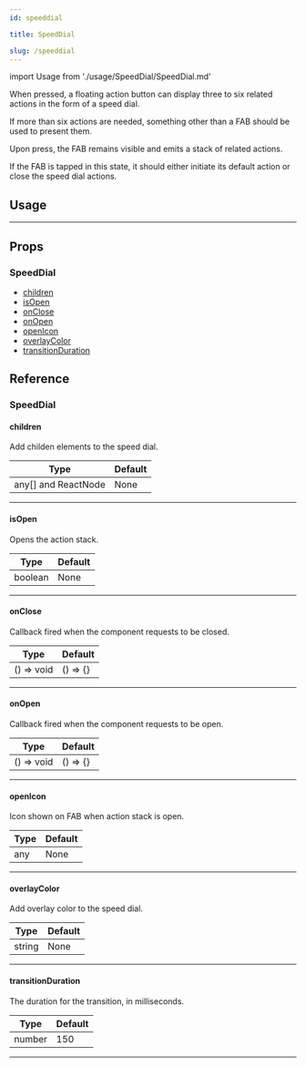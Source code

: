```yaml
---
id: speeddial

title: SpeedDial

slug: /speeddial
---
```


import Usage from './usage/SpeedDial/SpeedDial.md'

When pressed, a floating action button can display three to six related actions in the form of a speed dial.

If more than six actions are needed, something other than a FAB should be used to present them.

Upon press, the FAB remains visible and emits a stack of related actions.

If the FAB is tapped in this state, it should either initiate its default action or close the speed dial actions.

## Usage

<Usage />

---

## Props

### SpeedDial

- [children](#children)
- [isOpen](#isopen)
- [onClose](#onclose)
- [onOpen](#onopen)
- [openIcon](#openicon)
- [overlayColor](#overlaycolor)
- [transitionDuration](#transitionduration)

## Reference

### SpeedDial

#### children

Add childen elements to the speed dial.

| Type                | Default |
| ------------------- | ------- |
| any[] and ReactNode | None    |

---

#### isOpen

Opens the action stack.

| Type    | Default |
| ------- | ------- |
| boolean | None    |

---

#### onClose

Callback fired when the component requests to be closed.

| Type       | Default  |
| ---------- | -------- |
| () => void | () => {} |

---

#### onOpen

Callback fired when the component requests to be open.

| Type       | Default  |
| ---------- | -------- |
| () => void | () => {} |

---

#### openIcon

Icon shown on FAB when action stack is open.

| Type | Default |
| ---- | ------- |
| any  | None    |

---

#### overlayColor

Add overlay color to the speed dial.

| Type   | Default |
| ------ | ------- |
| string | None    |

---

#### transitionDuration

The duration for the transition, in milliseconds.

| Type   | Default |
| ------ | ------- |
| number | 150     |

---
